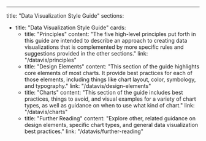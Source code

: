---
title: "Data Visualization Style Guide"
sections:
  - title: "Data Visualization Style Guide"
    cards:
      - title: "Principles"
        content: "The five high-level principles put forth in this guide are intended to describe an approach to creating data visualizations that is complemented by more specific rules and suggestions provided in the other sections."
        link: "/datavis/principles"
      - title: "Design Elements"
        content: "This section of the guide highlights core elements of most charts. It provide best practices for each of those elements, including things like chart layout, color, symbology, and typography."
        link: "/datavis/design-elements"
      - title: "Charts"
        content: "This section of the guide includes best practices, things to avoid, and visual examples for a variety of chart types, as well as guidance on when to use what kind of chart."
        link: "/datavis/charts"
      - title: "Further Reading"
        content: "Explore other, related guidance on design elements, specific chart types, and general data visualization best practices."
        link: "/datavis/further-reading"


